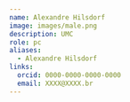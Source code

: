 ```yaml
---
name: Alexandre Hilsdorf
image: images/male.png
description: UMC
role: pc
aliases:
  - Alexandre Hilsdorf
links:
  orcid: 0000-0000-0000-0000
  email: XXXX@XXXX.br
---
```

